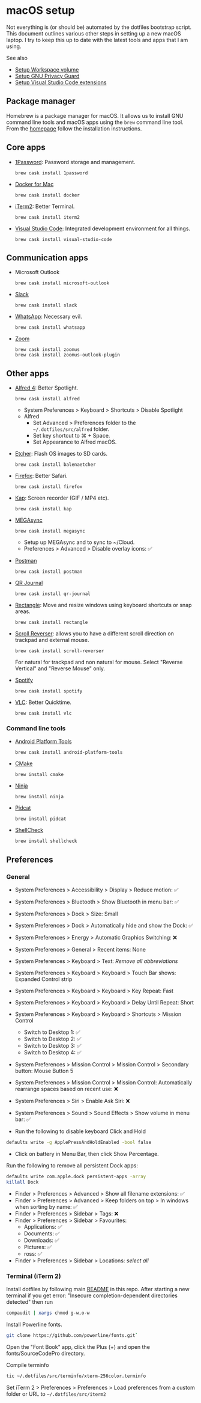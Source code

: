 # macOS setup

Not everything is (or should be) automated by the dotfiles bootstrap script.
This document outlines various other steps in setting up a new macOS laptop. I
try to keep this up to date with the latest tools and apps that I am using.

See also

- [Setup Workspace volume](workspace.md)
- [Setup GNU Privacy Guard](../gnupg.md)
- [Setup Visual Studio Code extensions](../vscode.md)

## Package manager

Homebrew is a package manager for macOS. It allows us to install GNU command
line tools and macOS apps using the `brew` command line tool. From the
[homepage](https://brew.sh) follow the installation instructions.

## Core apps

- [1Password](https://1password.com/downloads/mac): Password storage and
  management.
  ```
  brew cask install 1password
  ```

- [Docker for
  Mac](https://hub.docker.com/editions/community/docker-ce-desktop-mac)
  ```
  brew cask install docker
  ```

- [iTerm2](https://iterm2.com): Better Terminal.
  ```
  brew cask install iterm2
  ```

- [Visual Studio Code](https://code.visualstudio.com): Integrated development
  environment for all things.
  ```
  brew cask install visual-studio-code
  ```

## Communication apps

- Microsoft Outlook
  ```
  brew cask install microsoft-outlook
  ```

- [Slack](https://slack.com/intl/en-za/downloads/mac)
  ```
  brew cask install slack
  ```

- [WhatsApp](https://www.whatsapp.com/): Necessary evil.
  ```
  brew cask install whatsapp
  ```

- [Zoom](https://www.zoom.us/)
  ```
  brew cask install zoomus
  brew cask install zoomus-outlook-plugin
  ```

## Other apps

- [Alfred 4](http://alfredapp.com/): Better Spotlight.
  ```
  brew cask install alfred
  ```
  - System Preferences > Keyboard > Shortcuts > Disable Spotlight
  - Alfred
    - Set Advanced > Preferences folder to the `~/.dotfiles/src/alfred` folder.
    - Set key shortcut to ⌘ + Space.
    - Set Appearance to Alfred macOS.

- [Etcher](https://www.balena.io/etcher/): Flash OS images to SD cards.
  ```
  brew cask install balenaetcher
  ```

- [Firefox](https://www.mozilla.org/en-ZA/firefox/new/): Better Safari.
  ```
  brew cask install firefox
  ```

- [Kap](https://getkap.co/): Screen recorder (GIF / MP4 etc).
  ```
  brew cask install kap
  ```

- [MEGAsync](https://mega.nz/)
  ```
  brew cask install megasync
  ```
  - Setup up MEGAsync and to sync to ~/Cloud.
  - Preferences > Advanced > Disable overlay icons: ✅

- [Postman](https://www.postman.com/)
  ```
  brew cask install postman
  ```

- [QR Journal](https://www.joshjacob.com/mac-development/qrjournal.php)
  ```
  brew cask install qr-journal
  ```

- [Rectangle](https://rectangleapp.com/): Move and resize windows using keyboard
  shortcuts or snap areas.
  ```
  brew cask install rectangle
  ```

- [Scroll Reverser](https://pilotmoon.com/scrollreverser/): allows you to have a
  different scroll direction on trackpad and external mouse.
  ```
  brew cask install scroll-reverser
  ```
  For natural for trackpad and non natural for mouse. Select "Reverse Vertical"
  and "Reverse Mouse" only.

- [Spotify](https://www.spotify.com/za/download/mac/)
  ```
  brew cask install spotify
  ```

- [VLC](https://www.videolan.org/index.html): Better Quicktime.
  ```
  brew cask install vlc
  ```

### Command line tools

- [Android Platform
  Tools](https://developer.android.com/studio/releases/platform-tools.html)
  ```
  brew cask install android-platform-tools
  ```

- [CMake](https://cmake.org/)
  ```
  brew install cmake
  ```

- [Ninja](https://ninja-build.org/)
  ```
  brew install ninja
  ```

- [Pidcat](https://github.com/JakeWharton/pidcat)
  ```
  brew install pidcat
  ```

- [ShellCheck](https://www.shellcheck.net/)
  ```
  brew install shellcheck
  ```

## Preferences

### General

- System Preferences > Accessibility > Display > Reduce motion: ✅
- System Preferences > Bluetooth > Show Bluetooth in menu bar: ✅
- System Preferences > Dock > Size: Small
- System Preferences > Dock > Automatically hide and show the Dock: ✅
- System Preferences > Energy > Automatic Graphics Switching: ❌
- System Preferences > General > Recent items: None
- System Preferences > Keyboard > Text: *Remove all abbreviations*
- System Preferences > Keyboard > Keyboard > Touch Bar shows: Expanded Control
  strip
- System Preferences > Keyboard > Keyboard > Key Repeat: Fast
- System Preferences > Keyboard > Keyboard > Delay Until Repeat: Short
- System Preferences > Keyboard > Keyboard > Shortcuts > Mission Control
  - Switch to Desktop 1: ✅
  - Switch to Desktop 2: ✅
  - Switch to Desktop 3: ✅
  - Switch to Desktop 4: ✅
- System Preferences > Mission Control > Mission Control > Secondary button:
  Mouse Button 5
- System Preferences > Mission Control > Mission Control: Automatically
  rearrange spaces based on recent use: ❌
- System Preferences > Siri > Enable Ask Siri: ❌
- System Preferences > Sound > Sound Effects > Show volume in menu bar: ✅

- Run the following to disable keyboard Click and Hold

```sh
defaults write -g ApplePressAndHoldEnabled -bool false
```

- Click on battery in Menu Bar, then click Show Percentage.

Run the following to remove all persistent Dock apps:

```sh
defaults write com.apple.dock persistent-apps -array
killall Dock
```

- Finder > Preferences > Advanced > Show all filename extensions: ✅
- Finder > Preferences > Advanced > Keep folders on top > In windows when sorting by name: ✅
- Finder > Preferences > Sidebar > Tags: ❌
- Finder > Preferences > Sidebar > Favourites:
  - Applications: ✅
  - Documents: ✅
  - Downloads: ✅
  - Pictures: ✅
  - ross: ✅
- Finder > Preferences > Sidebar > Locations: *select all*

### Terminal (iTerm 2)

Install dotfiles by following main [README](../../README.md) in this repo. After
starting a new terminal if you get error: "Insecure completion-dependent
directories detected" then run

```sh
compaudit | xargs chmod g-w,o-w
```

Install Powerline fonts.

```sh
git clone https://github.com/powerline/fonts.git`
```

Open the "Font Book" app, click the Plus (+) and open the fonts/SourceCodePro
directory.

Compile terminfo

```sh
tic ~/.dotfiles/src/terminfo/xterm-256color.terminfo
```

Set iTerm 2 > Preferences > Preferences > Load preferences from a custom folder
or URL to `~/.dotfiles/src/iterm2`
